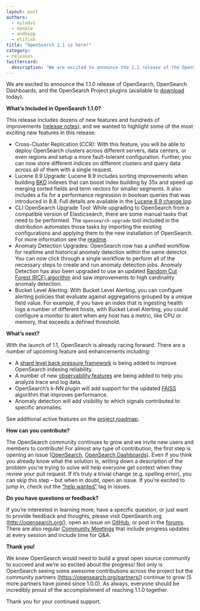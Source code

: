 ```yaml
---
layout: post
authors: 
  - kyledvs
  - henkle
  - andhopp
  - elifish
title: "OpenSearch 1.1 is here!"
category:
- releases
twittercard:
  description: "We are excited to announce the 1.1 release of the OpenSearch project!"
---
```


We are excited to announce the 1.1.0 release of OpenSearch, OpenSearch Dashboards, and the OpenSearch Project plugins (available to [download](https://opensearch.org/versions/opensearch-1-0-1.html) today). 

**What’s Included in OpenSearch 1.1.0?**

This release includes dozens of new features and hundreds of improvements ([release notes](https://github.com/opensearch-project/opensearch-build/blob/main/release-notes/opensearch-release-notes-1.1.0.md)), and we wanted to highlight some of the most exciting new features in this release:

* Cross-Cluster Replication (CCR): With this feature, you will be able to deploy OpenSearch clusters across different servers, data centers, or even regions and setup a more fault-tolerant configuration. Further, you can now store different indices on different clusters and query data across all of them with a single request.
* Lucene 8.9 Upgrade: Lucene 8.9 includes sorting improvements when building [BKD](https://lucene.apache.org/core/8_2_0/core/org/apache/lucene/util/bkd/package-summary.html#package.description) indexes that can boost index building by 35x and speed up merging sorted fields and term vectors for smaller segments. It also includes a fix for a performance regression in boolean queries that was introduced in 8.8. Full details are available in the [Lucene 8.9 change log](https://lucene.apache.org/core/8_9_0/changes/Changes.html). 
* CLI OpenSearch Upgrade Tool: While upgrading to OpenSearch from a compatible version of Elasticsearch, there are some manual tasks that need to be performed. The `opensearch-upgrade` tool included in the distribution automates those tasks by importing the existing configurations and applying them to the new installation of OpenSearch. For more information see the [readme](https://github.com/opensearch-project/opensearch-cli/blob/main/README.md). 
* Anomaly Detection Upgrades: OpenSearch now has a unified workflow for realtime and historical anomaly detection within the same detector. You can now click through a single workflow to perform all of the necessary steps to create and run anomaly detection jobs. Anomaly Detection has also been upgraded to use an updated [Random Cut Forest (RCF) algorithm](https://opensearch.org/blog/feature/2021/08/streaming-analytics/) and saw improvements to high cardinality anomaly detection. 
* Bucket Level Alerting: With Bucket Level Alerting, you can configure alerting policies that evaluate against aggregations grouped by a unique field value. For example, if you have an index that is ingesting health logs a number of different hosts, with Bucket Level Alerting, you could configure a monitor to alert when any host has a metric, like CPU or memory, that exceeds a defined threshold. 

**What’s next?**

With the launch of 1.1, OpenSearch is already racing forward. There are a number of upcoming feature and enhancements including:

* A [shard level back pressure framework](https://github.com/opensearch-project/OpenSearch/issues/478) is being added to improve OpenSearch indexing reliability.
* A number of new [observability features](https://github.com/opensearch-project/trace-analytics/issues/63) are being added to help you analyze trace and log data. 
* OpenSearch’s k-NN plugin will add support for the updated [FAISS](https://github.com/facebookresearch/faiss) algorithm that improves performance.
* Anomaly detection will add visibility to which signals contributed to specific anomalies. 

See additional active features on the [project roadmap](https://github.com/orgs/opensearch-project/projects/1).

**How can you contribute?**

The OpenSearch community continues to grow and we invite new users and members to contribute! For almost any type of contribution, the first step is opening an issue ([OpenSearch](https://github.com/opensearch-project/OpenSearch/issues), [OpenSearch Dashboards](https://github.com/opensearch-project/OpenSearch-Dashboards/issues)). Even if you think you already know what the solution is, writing down a description of the problem you’re trying to solve will help everyone get context when they review your pull request. If it’s truly a trivial change (e.g. spelling error), you can skip this step – but when in doubt, open an issue. If you’re excited to jump in, check out the [“help wanted”](https://github.com/opensearch-project/OpenSearch/issues?q=is%3Aissue+is%3Aopen+label%3A%22help+wanted%22) tag in issues.

**Do you have questions or feedback?**

If you’re interested in learning more, have a specific question, or just want to provide feedback and thoughts, please visit OpenSearch.org (http://opensearch.org/), open an issue on [GitHub](https://github.com/opensearch-project/OpenSearch/issues), or post in the [forums](https://discuss.opendistrocommunity.dev/). There are also regular [Community Meetings](https://opensearch.org/events/) that include progress updates at every session and include time for Q&A.

**Thank you!** 

We knew OpenSearch would need to build a great open source community to succeed and we’re so excited about the progress! Not only is OpenSearch seeing some awesome contributions across the project but the community partners (https://opensearch.org/partners/) continue to grow (5 more partners have joined since 1.0.0). As always, everyone should be incredibly proud of the accomplishment of reaching 1.1.0 together. 

Thank you for your continued support.
